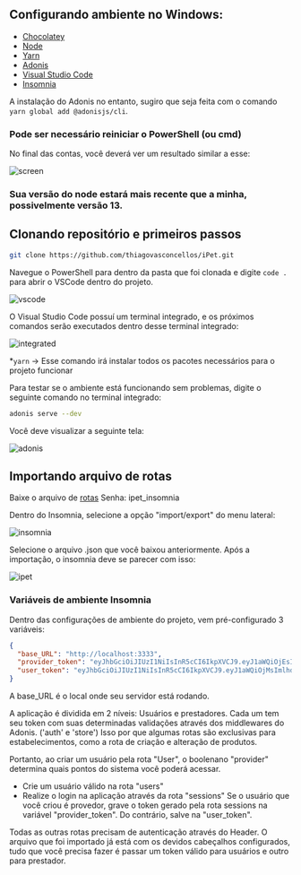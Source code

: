 ## Configurando ambiente no Windows:

  * [Chocolatey](https://chocolatey.org/install)
  * [Node](https://chocolatey.org/packages/nodejs)
  * [Yarn](https://chocolatey.org/packages/yarn)
  * [Adonis](https://adonisjs.com/docs/4.1/installation#_installing_adonisjs)
  * [Visual Studio Code](https://code.visualstudio.com/)
  * [Insomnia](http://insomnia.rest/)
 
A instalação do Adonis no entanto, sugiro que seja feita com o comando ``yarn global add @adonisjs/cli``.

### Pode ser necessário reiniciar o PowerShell (ou cmd)
No final das contas, você deverá ver um resultado similar a esse:

![screen](https://i.ibb.co/k38SbGT/ipet-install.png)

### Sua versão do node estará mais recente que a minha, possivelmente versão 13.

## Clonando repositório e primeiros passos

```bash
git clone https://github.com/thiagovasconcellos/iPet.git
```

Navegue o PowerShell para dentro da pasta que foi clonada e digite ``code . `` para abrir o VSCode dentro do projeto.

![vscode](https://i.ibb.co/x3KcQ4f/vscode.png)

O Visual Studio Code possuí um terminal integrado, e os próximos comandos serão executados dentro desse terminal integrado:

![integrated](https://i.ibb.co/TTZ8F6f/integrated.png)

  *``yarn`` -> Esse comando irá instalar todos os pacotes necessários para o projeto funcionar
  
Para testar se o ambiente está funcionando sem problemas, digite o seguinte comando no terminal integrado: 
```bash
adonis serve --dev
```

Você deve visualizar a seguinte tela:

![adonis](https://i.ibb.co/cyhftDK/adonis-serve.png)

## Importando arquivo de rotas

Baixe o arquivo de [rotas](https://easyupload.io/kn1gto)
Senha: ipet_insomnia

Dentro do Insomnia, selecione a opção "import/export" do menu lateral:

![insomnia](https://i.ibb.co/vq3SR1R/insomnia.png)

Selecione o arquivo .json que você baixou anteriormente. Após a importação, o insomnia deve se parecer com isso:

![ipet](https://i.ibb.co/n7P4rY5/ipet.png)

### Variáveis de ambiente Insomnia
Dentro das configurações de ambiente do projeto, vem pré-configurado 3 variáveis: 

```json
{
  "base_URL": "http://localhost:3333",
  "provider_token": "eyJhbGciOiJIUzI1NiIsInR5cCI6IkpXVCJ9.eyJ1aWQiOjEsImlhdCI6MTU4MDc0MDQxOX0.AKCQQcWXEKAqHNMbR6hiiyGkEvh4gshm5AayS8AIhmQ",
  "user_token": "eyJhbGciOiJIUzI1NiIsInR5cCI6IkpXVCJ9.eyJ1aWQiOjMsImlhdCI6MTU4MDQ4OTM5Mn0.7Uj67cfvSzWEbapkQhtiD4cNPXdQDG1yDGWTxPSKLhg"
}
```

A base_URL é o local onde seu servidor está rodando.

A aplicação é dividida em 2 níveis: Usuários e prestadores. Cada um tem seu token com suas determinadas validações através dos middlewares do Adonis. ('auth' e 'store')
Isso por que algumas rotas são exclusivas para estabelecimentos, como a rota de criação e alteração de produtos.

Portanto, ao criar um usuário pela rota "User", o boolenano "provider" determina quais pontos do sistema você poderá acessar.
 * Crie um usuário válido na rota "users"
 * Realize o login na aplicação através da rota "sessions"
Se o usuário que você criou é provedor, grave o token gerado pela rota sessions na variável "provider_token". Do contrário, salve na "user_token".

Todas as outras rotas precisam de autenticação através do Header. O arquivo que foi importado já está com os devidos cabeçalhos configurados, tudo que você precisa fazer é passar um token válido para usuários e outro para prestador.
